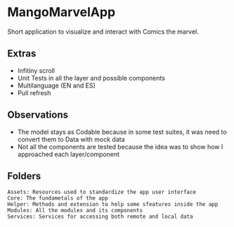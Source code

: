 
# MangoMarvelApp

Short application to visualize and interact with Comics the marvel.

## Extras
- Infitiny scroll
- Unit Tests in all the layer and possible components
- Multilanguage (EN and ES)
- Pull refresh

## Observations
- The model stays as Codable because in some test suites, it was need to convert them to Data with mock data
- Not all the components are tested because the idea was to show how I approached each layer/component

## Folders
    Assets: Resources used to standardize the app user interface
    Core: The fundametals of the app
    Helper: Methods and extension to help some sfeatures inside the app
    Modules: All the modules and its components
    Services: Services for accessing both remote and local data
